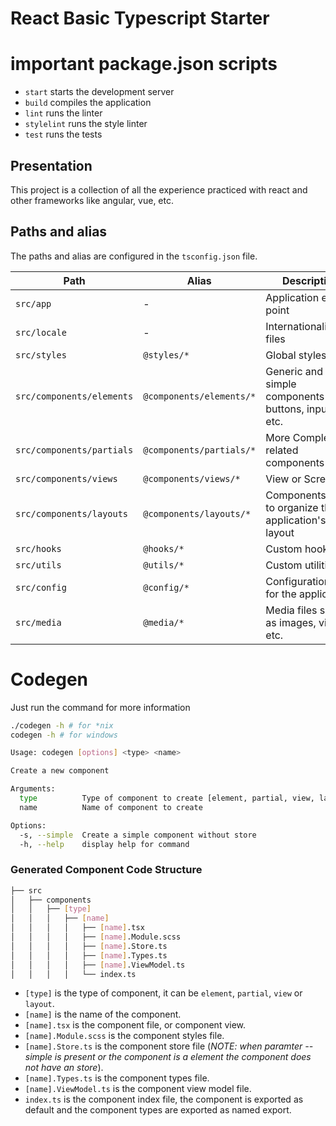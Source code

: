 # React Basic Typescript Starter

# important package.json scripts
- `start` starts the development server
- `build` compiles the application
- `lint` runs the linter
- `stylelint` runs the style linter
- `test` runs the tests

## Presentation
This project is a collection of all the experience practiced with react and other frameworks like angular, vue, etc.

## Paths and alias
The paths and alias are configured in the `tsconfig.json` file.

| Path |  Alias | Description  |
|---|---|---|
| `src/app`  | -  | Application entry point  |
| `src/locale`  | - | Internationalization files  |
| `src/styles`  | `@styles/*`  | Global styles  |
| `src/components/elements`  | `@components/elements/*`  | Generic and simple components like buttons, inputs, etc.  |
| `src/components/partials`  | `@components/partials/*`  | More Complex ui related components  |
| `src/components/views`  | `@components/views/*`  | View or Screens  |
| `src/components/layouts`  | `@components/layouts/*`  | Components used to organize the application's layout  |
| `src/hooks`  | `@hooks/*`  | Custom hooks  |
| `src/utils`  | `@utils/*`  | Custom utilities  |
| `src/config`  | `@config/*`  | Configuration files for the application  |
| `src/media`  | `@media/*`  | Media files such as images, videos, etc.  |

# Codegen
Just run the command for more information
```bash
./codegen -h # for *nix
codegen -h # for windows
```
```sh
Usage: codegen [options] <type> <name>

Create a new component

Arguments:
  type          Type of component to create [element, partial, view, layout]
  name          Name of component to create

Options:
  -s, --simple  Create a simple component without store
  -h, --help    display help for command
```
### Generated Component Code Structure

```bash
├── src
│   ├── components
│   │   ├── [type]
│   │   │   ├── [name]
│   │   │   │   ├── [name].tsx
│   │   │   │   ├── [name].Module.scss
│   │   │   │   ├── [name].Store.ts
│   │   │   │   ├── [name].Types.ts
│   │   │   │   ├── [name].ViewModel.ts
│   │   │   │   └── index.ts
```
- `[type]` is the type of component, it can be `element`, `partial`, `view` or `layout`.
- `[name]` is the name of the component.
- `[name].tsx` is the component file, or component view.
- `[name].Module.scss` is the component styles file.
- `[name].Store.ts` is the component store file (*NOTE: when paramter --simple is present or the component is a element the component does not have an store*).
- `[name].Types.ts` is the component types file.
- `[name].ViewModel.ts` is the component view model file.
- `index.ts` is the component index file, the component is exported as default and the component types are exported as named export.
